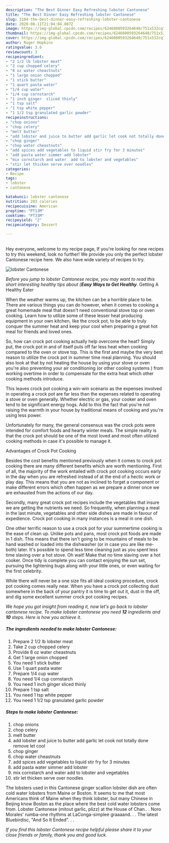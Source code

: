 ```yaml
---
description: "The Best Dinner Easy Refreshing lobster Cantonese"
title: "The Best Dinner Easy Refreshing lobster Cantonese"
slug: 3104-the-best-dinner-easy-refreshing-lobster-cantonese
date: 2020-08-11T21:04:04.887Z
image: https://img-global.cpcdn.com/recipes/6246080593264640/751x532cq70/lobster-cantonese-recipe-main-photo.jpg
thumbnail: https://img-global.cpcdn.com/recipes/6246080593264640/751x532cq70/lobster-cantonese-recipe-main-photo.jpg
cover: https://img-global.cpcdn.com/recipes/6246080593264640/751x532cq70/lobster-cantonese-recipe-main-photo.jpg
author: Roger Hopkins
ratingvalue: 3.6
reviewcount: 3
recipeingredient:
- "2 1/2 lb lobster meat"
- "2 cup chopped celery"
- "8 oz water cheastnuts"
- "1 large onion chopped"
- "1 stick butter"
- "1 quart pasta water"
- "1/4 cup water"
- "1/4 cup cornstarch"
- "1 inch ginger  sliced thinly"
- "1 tsp salt"
- "1 tsp white pepper"
- "1 1/2 tsp granulated garlic powder"
recipeinstructions:
- "chop onions"
- "chop celery"
- "melt butter"
- "add lobster and juice to butter add garlic let cook not totally done remove let cool"
- "chop ginger"
- "chop water cheastnuts"
- "add spices add vegetables to liquid stir fry for 3 minutes"
- "add pasta water simmer add lobster"
- "mix cornstarch and water  add to lobster and vegetables"
- "stir let thicken serve over noodles"
categories:
- Recipe
tags:
- lobster
- cantonese

katakunci: lobster cantonese 
nutrition: 283 calories
recipecuisine: American
preptime: "PT13M"
cooktime: "PT33M"
recipeyield: "2"
recipecategory: Dessert

---
```

<br>
Hey everyone, welcome to my recipe page, If you're looking for new recipes to try this weekend, look no further! We provide you only the perfect lobster Cantonese recipe here. We also have wide variety of recipes to try.
<br>


![lobster Cantonese](https://img-global.cpcdn.com/recipes/6246080593264640/751x532cq70/lobster-cantonese-recipe-main-photo.jpg)

<i>Before you jump to lobster Cantonese recipe, you may want to read this short interesting healthy tips about {<strong>Easy Ways to Get Healthy</strong>.</i>
Getting A Healthy Eater


When the weather warms up, the kitchen can be a horrible place to be. There are various things you can do however, when it comes to cooking a great homemade meal that doesn't need conventional stove top or oven cooking. Learn how to utilize some of these lesser heat producing equipment in your own kitchen, like the crock pot, to be able to truly conquer the summer heat and keep your cool when preparing a great hot meal for friends and loved ones.

So, how can crock pot cooking actually help overcome the heat? Simply put, the crock pot in and of itself puts off far less heat when cooking compared to the oven or stove top. This is the first and maybe the very best reason to utilize the crock pot in summer time meal planning. You should also look at that by not heating the house by using your stove or oven you're also preventing your air conditioning (or other cooling systems ) from working overtime in order to compensate for the extra heat which other cooking methods introduce.

This leaves crock pot cooking a win-win scenario as the expenses involved in operating a crock pot are far less than the expenses related to operating a stove or oven generally. Whether electric or gas, your cooker and oven tend to be significant energy hogs. Add to this the fact that you're not raising the warmth in your house by traditional means of cooking and you're using less power.

Unfortunately for many, the general consensus was the crock pots were intended for comfort foods and hearty winter meals.  The simple reality is that the crock pot should be one of the most loved and most often utilized cooking methods in case it's possible to manage it.  

Advantages of Crock Pot Cooking

Besides the cost benefits mentioned previously when it comes to crock pot cooking there are many different benefits which are worth mentioning. First of all, the majority of the work entailed with crock pot cooking occurs early in the day when you are refreshed instead of at the end of a hectic work or play day. This means that you are not as inclined to forget a component or make different errors which often happen as we prepare a dinner once we are exhausted from the actions of our day.

Secondly, many great crock pot recipes include the vegetables that insure we are getting the nutrients we need. So frequently, when planning a meal in the last minute, vegetables and other side dishes are made in favour of expedience. Crock pot cooking in many instances is a meal in one dish.

One other terrific reason to use a crock pot for your summertime cooking is the ease of clean up.  Unlike pots and pans, most crock pot foods are made in 1 dish. This means that there isn't going to be mountains of meals to be hand washed or loaded into the dishwasher (or in case you are like me-both) later. It's possible to spend less time cleaning just as you spent less time slaving over a hot stove. Oh wait! Make that no time slaving over a hot cooker. Once tidy is complete you can contact enjoying the sun set, pursuing the lightening bugs along with your little ones, or even waiting for the first celebrity.

While there will never be a one size fits all ideal cooking procedure, crock pot cooking comes really near. When you have a crock pot collecting dust somewhere in the back of your pantry it is time to get out it, dust in the off, and dig some excellent summer crock pot cooking recipes.


<i>We hope you got insight from reading it, now let's go back to lobster cantonese recipe. To make lobster cantonese you need <strong>12</strong> ingredients and <strong>10</strong> steps. Here is how you achieve it.
</i>

##### The ingredients needed to make lobster Cantonese:

1. Prepare 2 1/2 lb lobster meat
1. Take 2 cup chopped celery
1. Provide 8 oz water cheastnuts
1. Get 1 large onion chopped
1. You need 1 stick butter
1. Use 1 quart pasta water
1. Prepare 1/4 cup water
1. You need 1/4 cup cornstarch
1. You need 1 inch ginger  sliced thinly
1. Prepare 1 tsp salt
1. You need 1 tsp white pepper
1. You need 1 1/2 tsp granulated garlic powder


##### Steps to make lobster Cantonese:

1. chop onions
1. chop celery
1. melt butter
1. add lobster and juice to butter add garlic let cook not totally done remove let cool
1. chop ginger
1. chop water cheastnuts
1. add spices add vegetables to liquid stir fry for 3 minutes
1. add pasta water simmer add lobster
1. mix cornstarch and water  add to lobster and vegetables
1. stir let thicken serve over noodles


The lobsters used in this Cantonese ginger scallion lobster dish are often cold water lobsters from Maine or Boston. It seems to me that most Americans think of Maine when they think lobster, but many Chinese in Beijing know Boston as the place where the best cold water lobsters come from. Lobster Cantonese (mitout garlic, plizz) at the House of Chan.. . Noro Morales&#39; rumba-one rhythms at LaConga-simplee graaaand. . . The latest Bluebirdisc, &#34;And So It Ended&#34;. . . 

<i>If you find this lobster Cantonese recipe helpful please share it to your close friends or family, thank you and good luck.</i>
